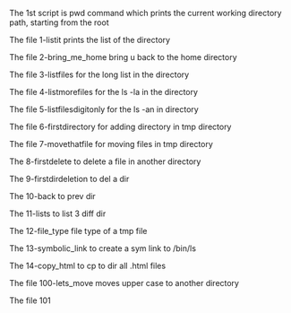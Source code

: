 The 1st script is pwd command which prints the current working directory path, starting from the root

The file 1-listit prints the list of the directory

The file 2-bring_me_home bring u back to the home directory

The file 3-listfiles for the long list in the directory

The file 4-listmorefiles for the ls -la in the directory

The file 5-listfilesdigitonly for the ls -an in directory

The file 6-firstdirectory for adding directory in tmp directory

The file 7-movethatfile for moving files in tmp directory

The 8-firstdelete to delete a file in another directory

The 9-firstdirdeletion to del a dir 

The 10-back to prev dir

The 11-lists to list 3 diff dir

The 12-file_type file type of a tmp file

The  13-symbolic_link to create a sym link to /bin/ls

The 14-copy_html to cp to dir all .html files

The file 100-lets_move moves upper case to another directory

The file 101 
